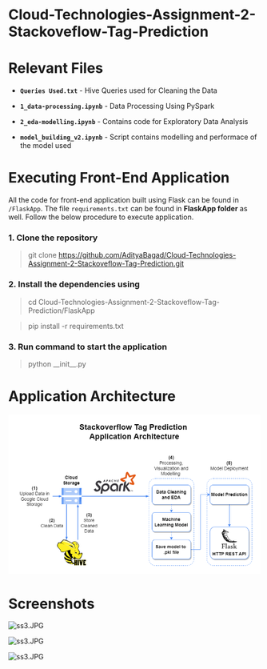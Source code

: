 # Cloud-Technologies-Assignment-2-Stackoveflow-Tag-Prediction

# Relevant Files

- **```Queries Used.txt```** - Hive Queries used for Cleaning the Data

- **```1_data-processing.ipynb```** - Data Processing Using PySpark

- **```2_eda-modelling.ipynb```** - Contains code for Exploratory Data Analysis

- **```model_building_v2.ipynb```** - Script contains modelling and performace of the model used

# Executing Front-End Application

All the code for front-end application built using Flask can be found in ```/FlaskApp```. The file ```requirements.txt``` can be found in **FlaskApp folder** as well. Follow the below procedure to execute application.

### 1. Clone the repository

> git clone https://github.com/AdityaBagad/Cloud-Technologies-Assignment-2-Stackoveflow-Tag-Prediction.git

### 2. Install the dependencies using

> cd Cloud-Technologies-Assignment-2-Stackoveflow-Tag-Prediction/FlaskApp

> pip install -r requirements.txt

### 3. Run command to start the application

> python \_\_init\_\_.py

# Application Architecture

 ![Architecture](FinaArchitecture.png)

 # Screenshots

![ss3.JPG](Screenshots/ss1.JPG)

![ss3.JPG](Screenshots/ss2.JPG)

![ss3.JPG](Screenshots/ss4.JPG)
